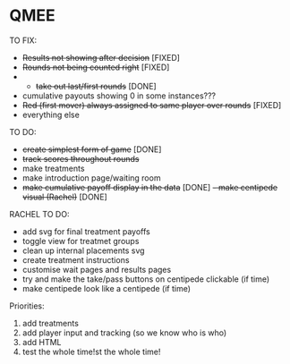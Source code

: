 # QMEE
 TO FIX:
- ~~Results not showing after decision~~ [FIXED]
- ~~Rounds not being counted right~~ [FIXED]
- - ~~take out last/first rounds~~ [DONE]
- cumulative payouts showing 0 in some instances???
- ~~Red (first mover) always assigned to same player over rounds~~ [FIXED]
- everything else

TO DO:
- ~~create simplest form of game~~ [DONE]
- ~~track scores throughout rounds~~
- make treatments
- make introduction page/waiting room
- ~~make cumulative payoff display in the data~~ [DONE]
~~- make centipede visual (Rachel)~~ [DONE]

RACHEL TO DO:
- add svg for final treatment payoffs
- toggle view for treatmet groups
- clean up internal placements svg
- create treatment instructions 
- customise wait pages and results pages
- try and make the take/pass buttons on centipede clickable (if time)
- make centipede look like a centipede (if time)


Priorities:
1. add treatments 
2. add player input and tracking (so we know who is who)
3. add HTML 
4. test the whole time!st the whole time!
